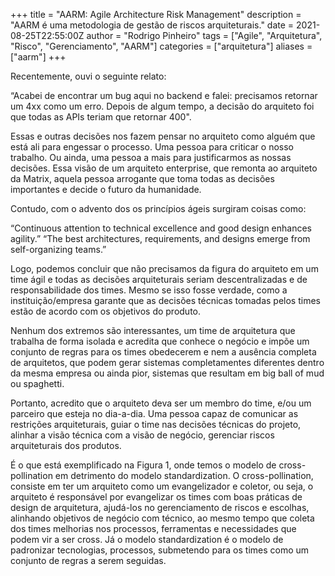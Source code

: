 +++
title = "AARM: Agile Architecture Risk Management"
description = "AARM é uma metodologia de gestão de riscos arquiteturais."
date = 2021-08-25T22:55:00Z
author = "Rodrigo Pinheiro"
tags = ["Agile", "Arquitetura", "Risco", "Gerenciamento", "AARM"]
categories = ["arquitetura"]
aliases = ["aarm"]
+++

Recentemente, ouvi o seguinte relato:

 “Acabei de encontrar um bug aqui no backend e falei: precisamos retornar um 4xx como um erro. Depois de algum tempo, a decisão do arquiteto foi que todas as APIs teriam que retornar 400".

Essas e outras decisões nos fazem pensar no arquiteto como alguém que está ali para engessar o processo. Uma pessoa para criticar o nosso trabalho. Ou ainda, uma pessoa a mais para justificarmos as nossas decisões. Essa visão de um arquiteto enterprise, que remonta ao arquiteto da Matrix, aquela pessoa arrogante que toma todas as decisões importantes e decide o futuro da humanidade.

Contudo, com o advento dos os princípios ágeis surgiram coisas como:

“Continuous attention to technical excellence and good design enhances agility.”
“The best architectures, requirements, and designs emerge from self-organizing teams.”

Logo, podemos concluir que não precisamos da figura do arquiteto em um time ágil e todas as decisões arquiteturais seriam descentralizadas e de responsabilidade dos times. Mesmo se isso fosse verdade, como a instituição/empresa garante que as decisões técnicas tomadas pelos times estão de acordo com os objetivos do produto. 

Nenhum dos extremos são interessantes, um time de arquitetura que trabalha de forma isolada e acredita que conhece o negócio e impõe um conjunto de regras para os times obedecerem e nem a ausência completa de arquitetos, que podem gerar sistemas completamentes diferentes dentro da mesma empresa ou ainda pior, sistemas que resultam em big ball of mud ou spaghetti.

Portanto, acredito que o arquiteto deva ser um membro do time, e/ou um parceiro que esteja no dia-a-dia. Uma pessoa capaz de comunicar as restrições arquiteturais, guiar o time nas decisões técnicas do projeto, alinhar a visão técnica com a visão de negócio, gerenciar riscos arquiteturais dos produtos.

É o que está exemplificado na Figura 1, onde temos o modelo de cross-pollination em detrimento do modelo standardization. O cross-pollination, consiste em ter um arquiteto como um evangelizador e coletor, ou seja, o arquiteto é responsável por evangelizar os times com boas práticas de design de arquitetura, ajudá-los no gerenciamento de riscos e escolhas, alinhando objetivos de negócio com técnico, ao mesmo tempo que coleta dos times melhorias nos processos, ferramentas e necessidades que podem vir a ser cross. Já o modelo standardization é o modelo de padronizar tecnologias, processos, submetendo para os times como um conjunto de regras a serem seguidas.